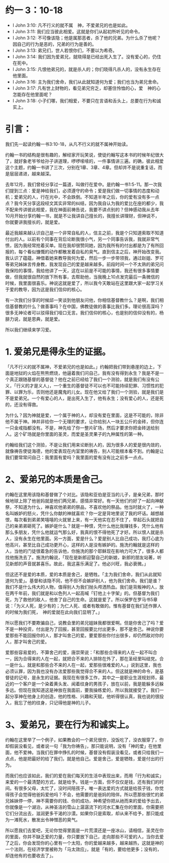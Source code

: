 # 约一 3：10-18

* I John 3:10: 凡不行义的就不属　神，不爱弟兄的也是如此。
* I John 3:11: 我们应当彼此相爱。这就是你们从起初所听见的命令。
* I John 3:12: 不可像该隐；他是属那恶者，杀了他的兄弟。为什么杀了他呢？因自己的行为是恶的，兄弟的行为是善的。
* I John 3:13: 弟兄们，世人若恨你们，不要以为希奇。
* I John 3:14: 我们因为爱弟兄，就晓得是已经出死入生了。没有爱心的，仍住在死中。
* I John 3:15: 凡恨他弟兄的，就是杀人的；你们晓得凡杀人的，没有永生存在他里面。
* I John 3:16: 主为我们舍命，我们从此就知道何为爱；我们也当为弟兄舍命。
* I John 3:17: 凡有世上财物的，看见弟兄穷乏，却塞住怜恤的心，爱　神的心怎能存在他里面呢？
* I John 3:18: 小子们哪，我们相爱，不要只在言语和舌头上，总要在行为和诚实上。

# 引言：

我们先一起读约翰一书3:10-18，从凡不行义的就不属神开始读。

约翰一书的结构是很有趣的，解经家开玩笑说，使徒约翰写这本书的时候年纪很大了，就好象老爷爷给孙子讲道理，啰啰嗦嗦的，一件事情讲三遍。的确，彼此相爱这个主题，约翰一书讲了三次，分别在1章、3章、4章。但却并不是说重复话，而是层层递进，越来越深。

去年12月，我们曾经分享过一篇道，叫做行在爱中。是约翰一书1:5-11。那一次我们提到三点：爱是神给我们，必须遵守的命令；爱是我们做一切事情的态度和动机；爱弟兄的人，行在光中，不会跌倒。不知道半年之后，你的爱有没有多一点点？我今天分享这段经文其实非常的纠结，因为我自认为我的爱比在座的都少，我不配来传讲彼此相爱，我在神面前祷告说，我要不讲点别的？但神感动我从去年10月开始分享约翰一书，就是不让我讲自己擅长的，我擅长讲理财，但神说不，你就要讲我擅长的，就是爱。

最近我越来越认识自己是一个非常自私的人，信主之前，我是个只知道索取不知道付出的人。以前有个同事在背后论断我很小气，另一个同事告诉我，我就非常气愤，因为我经常抢着买单。现在我却很赞同她，因为我所有的付出都是为了有所回报的，每个看似慷慨的动作都散发着自私的臭气。直到信主之后，神开始改变我。我认识了蕴蕴，神借着她来教导我何为爱，然后一步一步带领我，通过赵姐、罗可等弟兄姊妹言传身教，我发现自己的爱是越来越多。前段时间一个不太熟的弟兄问我保险的事情，我给他讲了一天，这在以前是不可能的事情，我还有很多事情要做，但我就很自然的放下所有事，去帮助他，当我晚上10点发完最后一条微信的时候，我里面很喜乐。神说这就是爱了，所以我今天敢站在这里跟大家一起学习关于爱的教导，因为这是我们信仰的核心。

有一次我们分享的时候邱一笑谈到他朋友问他，你相信基督教什么？是啊，我们相信基督教的什么？做善事吗？在中国，佛教徒做的善事比我们多。理论很高深吗？很多无神论者可以驳得我们哑口无言。我们信仰的核心，也是别的信仰没有的，杨腓力说，就是恩典，就是爱。

所以我们继续来学习爱。

# 1. 爱弟兄是得永生的证据。

「凡不行义的就不属神，不爱弟兄的也是如此。」约翰把我们带到悬崖的边上，下面是地狱的火焰在熊熊燃烧，他逼着我们问自己，我有没有得到永生？我是不是一个真正跟随基督的基督徒？他在之前已经给了我们一个测验，就是我们有没有公义，「行义的才是义人」，一个重生的基督徒不可以也不可能持续犯罪、习惯性的犯罪、以罪为乐，否则他还是魔鬼的儿女。现在他又给了我们一个测验，就是我们是不是爱弟兄。一个有爱心的人，是出死入生了，他有永生；没有爱心的人，还是死的，还没有得救。

为什么？因为神就是爱，一个属于神的人，却没有爱在里面，这是不可能的，除非他不属于神。神并非给你一个无理的要求，让你给别人一块五公斤的金砖，但你连一只金戒指都没有。不是，神先给了你一整片矿场，然后才要求你把金砖送给别人。这个矿场就是你里面的圣灵，而爱是圣灵果子的九种属性的第一种。

约翰给我们这个测验，不是让我们用来论断别人的，因为很多人的爱是很内敛的，就像祷告使徒海德，他的爱表现在内室里的祷告，别人可能根本看不到。约翰是让我们要常常问自己：我里面有爱吗？我里面的爱有没有比之前多一点点。

# 2、爱弟兄的本质是舍己。

约翰在这里用该隐和基督做了个对比。该隐和亚伯是亚当的儿子，是亲兄弟，那时候地球上除了他爸妈就是他们两兄弟，感情非常好。有一天他们约好了一起向神献祭，不知道为什么，神喜欢他弟弟的祭品，不喜欢他的祭品。他当时就火了，一种名叫嫉妒的怒火，凭什么你献的神就喜欢？你一定是背地里说了我的坏话。越想越恨，每次看到弟弟笑嘻嘻的火就冒上来，有一天他实在忍不住了，举起石头就把自己的亲弟弟砸死了。嫉妒是什么？就是一种恨，凭什么他比我赚钱多，凭什么他有那么多朋友，凭什么他就运气那么好，我真的恨不得他死了才好。所以恨人就是杀人，没有永生在他里面。另一方面，爱是什么？爱是别人比自己成功，我打心底为他高兴，甚至比自己成功更开心，这样的人是没有嫉妒的。施洗约翰就是这样的人，当他的门徒很着急的告诉他，你施洗的那个耶稣现在影响力可大了，很多人都找他施洗去了。施洗约翰说，「现在是新郎迎娶自己的新娘，新郎的朋友站著，听见新郎的声音就甚喜乐。故此，我这喜乐满足了。他必兴旺，我必衰微。」

但这还不是爱的本质，爱的本质是舍己，是牺牲。「主为我们舍命，我们从此就知道何为爱」。基督和该隐不同，他不但不会嫉妒别人，他为我们舍命。我们是谁？我们不是什么伟大的人物，值得别人为我们抛头颅洒热血。我们是背叛神的人，放在两千年前，我们就是和以色列人一起高喊「钉他上十字架」的。但基督为我们死，为了救他的敌人，他舍了自己的生命。这就是爱了。所以保罗在罗马书5章说：「为义人死，是少有的；为仁人死、或者有敢做的。惟有基督在我们还作罪人的时候为我们死，　神的爱就在此向我们显明了。」

所以愿我们不要欺骗自己，说教会里的弟兄姐妹我都很爱啊。但是你舍己了吗？爱不是一种投资，付出是为了回报，甚至回报要比付出更多，那不是舍己。神说你要爱那些不能回报你的人，那才叫舍己的爱。要爱那些你付出很多，却仍然敌对你的人，那才叫舍己的爱。

爱那些容易爱的，不算舍己的爱，唐崇荣说：「和那些合得来的人在一起不叫合一，因为合得来的人在一起，就把合不来的人排除在外了，那在圣经里叫结党。合一是什么，就是和那些合不来的人在一起，爱那些很难爱的人。」说到这里，我也必须认罪，因为我也没有办法爱那些我觉得合不来的人。但这就是神的命令，是基督徒的记号，是永生的证据。我现在有很多工作，其中之一是职业生涯规划师，最近的一个客户是一个染着黄头发、闻着纹身的男孩子，放在以前，我是能躲多远躲多远。但现在我知道这是神放在我面前，要我操练爱的，所以我就接受了。我们一起分享神在他身上的创造，他的性格、兴趣和天赋，他听得很认真，我也说的很投入，我忘了他的纹身，只记得他是神的儿子。

# 3、爱弟兄，要在行为和诚实上。

约翰在这里举了一个例子，如果教会的一个弟兄很穷，没饭吃了，没衣服穿了，你却假装没看见，或者说一句「我为你祷告」，那只能说明，没有「神的爱」在他里面，他不爱神。当我们在罪中挣扎的时候，基督没有假装没看见，或者只给我们一点点，他是把最好的给了我们，就是他自己。爱是舍己，爱是牺牲，爱是付出的行为。

而我们也应该如此，我们的爱在我们每天的生活中表现出来，而用「行为和诚实」来爱的一个最清楚的方式，就是给予。钱是一方面，但不仅仅是钱，还有我们的时间。有很多父母，太忙了，没时间陪孩子，唯一表达爱的方式就是给孩子钱，你觉得孩子会觉得他爸妈爱他吗？不会，他需要的是爸妈的陪伴。所以愿那些很忙的弟兄姊妹停一停，神不需要你的钱、你的成功，神希望你把从祂而来的爱给予出去，你就像是一个湖泊，从神圣洁的雪山上潺潺流下的河水汇集在你的里面，你需要把它们分流出去，滋润更多干渴的沙漠。如果你只是索取，却从来不给予，那只能成为一滩死水，散发出令神憎恶的臭气。

所以愿我们去爱吧，无论你觉得里面是一片荒漠还是一座冰山，请相信，圣灵在你的里面，你并不缺乏爱的力量，你只要放下自己，走向那些不可爱的人，当你去爱了之后，你会发现你的心里有一个太阳，你的爱越来越多，越来越热，这就是神的一个法则，在经济学里被称为「马太效应」，就是「有的，要给他更多；没有的，却连他有的也要收去了」。
